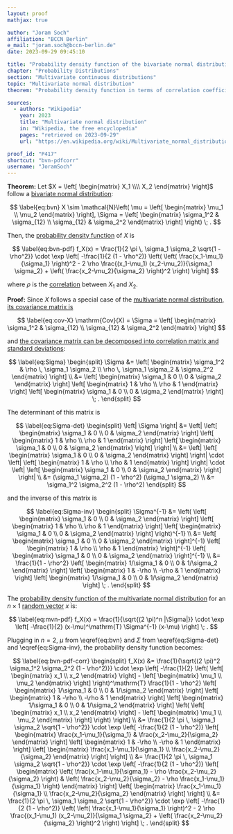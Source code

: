 ```yaml
---
layout: proof
mathjax: true

author: "Joram Soch"
affiliation: "BCCN Berlin"
e_mail: "joram.soch@bccn-berlin.de"
date: 2023-09-29 09:45:10

title: "Probability density function of the bivariate normal distribution in terms of correlation coefficient"
chapter: "Probability Distributions"
section: "Multivariate continuous distributions"
topic: "Multivariate normal distribution"
theorem: "Probability density function in terms of correlation coefficient"

sources:
  - authors: "Wikipedia"
    year: 2023
    title: "Multivariate normal distribution"
    in: "Wikipedia, the free encyclopedia"
    pages: "retrieved on 2023-09-29"
    url: "https://en.wikipedia.org/wiki/Multivariate_normal_distribution#Bivariate_case"

proof_id: "P417"
shortcut: "bvn-pdfcorr"
username: "JoramSoch"
---
```



**Theorem:** Let $X = \left[ \begin{matrix} X_1 \\\\ X_2 \end{matrix} \right]$ follow a [bivariate normal distribution](/D/bvn):

$$ \label{eq:bvn}
X \sim \mathcal{N}\left( \mu = \left[ \begin{matrix} \mu_1 \\ \mu_2 \end{matrix} \right], \Sigma = \left[ \begin{matrix} \sigma_1^2 & \sigma_{12} \\ \sigma_{12} & \sigma_2^2 \end{matrix} \right] \right) \; .
$$

Then, the [probability density function](/D/pdf) of $X$ is

$$ \label{eq:bvn-pdf}
f_X(x) = \frac{1}{2 \pi \, \sigma_1 \sigma_2 \sqrt{1 - \rho^2}} \cdot \exp \left[ -\frac{1}{2 (1 - \rho^2)} \left( \left( \frac{x_1-\mu_1}{\sigma_1} \right)^2 - 2 \rho \frac{(x_1-\mu_1) (x_2-\mu_2)}{\sigma_1 \sigma_2} + \left( \frac{x_2-\mu_2}{\sigma_2} \right)^2 \right) \right]
$$

where $\rho$ is the [correlation](/D/corr) between $X_1$ and $X_2$.


**Proof:** Since $X$ follows a special case of the [multivariate normal distribution, its covariance matrix is](/P/mvn-cov)

$$ \label{eq:cov-X}
\mathrm{Cov}(X) = \Sigma = \left[ \begin{matrix} \sigma_1^2 & \sigma_{12} \\ \sigma_{12} & \sigma_2^2 \end{matrix} \right]
$$

and [the covariance matrix can be decomposed into correlation matrix and standard deviations](/P/covmat-corrmat):

$$ \label{eq:Sigma}
\begin{split}
\Sigma &= \left[ \begin{matrix} \sigma_1^2 & \rho \, \sigma_1 \sigma_2 \\ \rho \, \sigma_1 \sigma_2 & \sigma_2^2 \end{matrix} \right] \\
&= \left[ \begin{matrix} \sigma_1 & 0 \\ 0 & \sigma_2 \end{matrix} \right] \left[ \begin{matrix} 1 & \rho \\ \rho & 1 \end{matrix} \right] \left[ \begin{matrix} \sigma_1 & 0 \\ 0 & \sigma_2 \end{matrix} \right] \; .
\end{split}
$$

The determinant of this matrix is

$$ \label{eq:Sigma-det}
\begin{split}
\left| \Sigma \right| &= \left| \left[ \begin{matrix} \sigma_1 & 0 \\ 0 & \sigma_2 \end{matrix} \right] \left[ \begin{matrix} 1 & \rho \\ \rho & 1 \end{matrix} \right] \left[ \begin{matrix} \sigma_1 & 0 \\ 0 & \sigma_2 \end{matrix} \right] \right| \\
&= \left| \left[ \begin{matrix} \sigma_1 & 0 \\ 0 & \sigma_2 \end{matrix} \right] \right| \cdot \left| \left[ \begin{matrix} 1 & \rho \\ \rho & 1 \end{matrix} \right] \right| \cdot \left| \left[ \begin{matrix} \sigma_1 & 0 \\ 0 & \sigma_2 \end{matrix} \right] \right| \\
&= (\sigma_1 \sigma_2) (1 - \rho^2) (\sigma_1 \sigma_2) \\
&= \sigma_1^2 \sigma_2^2 (1 - \rho^2)
\end{split}
$$

and the inverse of this matrix is

$$ \label{eq:Sigma-inv}
\begin{split}
\Sigma^{-1} &= \left( \left[ \begin{matrix} \sigma_1 & 0 \\ 0 & \sigma_2 \end{matrix} \right] \left[ \begin{matrix} 1 & \rho \\ \rho & 1 \end{matrix} \right] \left[ \begin{matrix} \sigma_1 & 0 \\ 0 & \sigma_2 \end{matrix} \right] \right)^{-1} \\
&= \left[ \begin{matrix} \sigma_1 & 0 \\ 0 & \sigma_2 \end{matrix} \right]^{-1} \left[ \begin{matrix} 1 & \rho \\ \rho & 1 \end{matrix} \right]^{-1} \left[ \begin{matrix} \sigma_1 & 0 \\ 0 & \sigma_2 \end{matrix} \right]^{-1} \\
&= \frac{1}{1 - \rho^2} \left[ \begin{matrix} 1/\sigma_1 & 0 \\ 0 & 1/\sigma_2 \end{matrix} \right] \left[ \begin{matrix} 1 & -\rho \\ -\rho & 1 \end{matrix} \right] \left[ \begin{matrix} 1/\sigma_1 & 0 \\ 0 & 1/\sigma_2 \end{matrix} \right] \; .
\end{split}
$$

The [probability density function of the multivariate normal distribution](/P/mvn-pdf) for an $n \times 1$ [random vector](/D/rvec) $x$ is:

$$ \label{eq:mvn-pdf}
f_X(x) = \frac{1}{\sqrt{(2 \pi)^n |\Sigma|}} \cdot \exp \left[ -\frac{1}{2} (x-\mu)^\mathrm{T} \Sigma^{-1} (x-\mu) \right] \; .
$$

Plugging in $n = 2$, $\mu$ from \eqref{eq:bvn} and $\Sigma$ from \eqref{eq:Sigma-det} and \eqref{eq:Sigma-inv}, the probability density function becomes:

$$ \label{eq:bvn-pdf-corr}
\begin{split}
f_X(x) &= \frac{1}{\sqrt{(2 \pi)^2 \sigma_1^2 \sigma_2^2 (1 - \rho^2)}} \cdot \exp \left[ -\frac{1}{2} \left( \left[ \begin{matrix} x_1 \\ x_2 \end{matrix} \right] - \left[ \begin{matrix} \mu_1 \\ \mu_2 \end{matrix} \right] \right)^\mathrm{T} \frac{1}{1 - \rho^2} \left[ \begin{matrix} 1/\sigma_1 & 0 \\ 0 & 1/\sigma_2 \end{matrix} \right] \left[ \begin{matrix} 1 & -\rho \\ -\rho & 1 \end{matrix} \right] \left[ \begin{matrix} 1/\sigma_1 & 0 \\ 0 & 1/\sigma_2 \end{matrix} \right] \left( \left[ \begin{matrix} x_1 \\ x_2 \end{matrix} \right] - \left[ \begin{matrix} \mu_1 \\ \mu_2 \end{matrix} \right] \right) \right] \\
&= \frac{1}{2 \pi \, \sigma_1 \sigma_2 \sqrt{1 - \rho^2}} \cdot \exp \left[ -\frac{1}{2 (1 - \rho^2)} \left[ \begin{matrix} \frac{x_1-\mu_1}{\sigma_1} & \frac{x_2-\mu_2}{\sigma_2} \end{matrix} \right] \left[ \begin{matrix} 1 & -\rho \\ -\rho & 1 \end{matrix} \right] \left[ \begin{matrix} \frac{x_1-\mu_1}{\sigma_1} \\ \frac{x_2-\mu_2}{\sigma_2} \end{matrix} \right]  \right] \\
&= \frac{1}{2 \pi \, \sigma_1 \sigma_2 \sqrt{1 - \rho^2}} \cdot \exp \left[ -\frac{1}{2 (1 - \rho^2)} \left[ \begin{matrix} \left( \frac{x_1-\mu_1}{\sigma_1} - \rho \frac{x_2-\mu_2}{\sigma_2} \right) & \left( \frac{x_2-\mu_2}{\sigma_2} - \rho \frac{x_1-\mu_1}{\sigma_1} \right) \end{matrix} \right] \left[ \begin{matrix} \frac{x_1-\mu_1}{\sigma_1} \\ \frac{x_2-\mu_2}{\sigma_2} \end{matrix} \right]  \right] \\
&= \frac{1}{2 \pi \, \sigma_1 \sigma_2 \sqrt{1 - \rho^2}} \cdot \exp \left[ -\frac{1}{2 (1 - \rho^2)} \left( \left( \frac{x_1-\mu_1}{\sigma_1} \right)^2 - 2 \rho \frac{(x_1-\mu_1) (x_2-\mu_2)}{\sigma_1 \sigma_2} + \left( \frac{x_2-\mu_2}{\sigma_2} \right)^2 \right) \right] \; .
\end{split}
$$